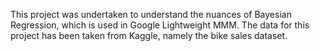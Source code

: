 This project was undertaken to understand the nuances of Bayesian Regression, which is used in Google Lightweight MMM. The data for this project has been taken from Kaggle, namely the bike sales dataset.

